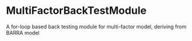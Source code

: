 # MultiFactorBackTestModule
A for-loop based back testing module for multi-factor model, deriving from BARRA model
